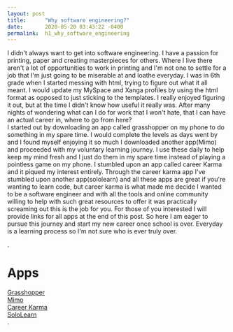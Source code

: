 ```yaml
---
layout: post
title:      "Why software engineering?"
date:       2020-05-20 03:43:22 -0400
permalink:  h1_why_software_engineering
---
```




I didn't always want to get into software engineering.  I have a passion for printing,  paper and creating masterpieces for others.  Where I live there aren't a lot of opportunities to work in printing and I'm not one to settle for a job that I'm just going to be miserable at and loathe everyday. 
    I was in 6th grade when I started messing with html, trying to figure out what it all meant. I would update my MySpace and Xanga profiles by using the html format as opposed to just sticking to the templates. I really enjoyed figuring it out,  but at the time I didn't know how useful it really was.  After many nights of wondering what can I do for work that I won't hate,  that I can have an actual career in, where to go from here?  
		  I started out by downloading an app called grasshopper on my phone to do something in my spare time. I would complete the levels as days went by and I found myself enjoying it so much I downloaded another app(Mimo) and proceeded with my voluntary learning journey. I use these daily to help keep my mind fresh and I just do them in my spare time instead of playing a pointless game on my phone.  I stumbled upon an app called career Karma and it piqued my interest entirely.  Through the career karma app I've stumbled upon another app(sololearn) and all these apps are great if you're wanting to learn code,  but career karma is what made me decide I wanted to be a software engineer and with all the tools and online community willing to help with such great resources to offer it was practically screaming out this is the job for you.  For those of you interested I will provide links for all apps at the end of this post. 
			 So here I am eager to pursue this journey and start my new career once school is over. Everyday is a learning process so I'm not sure who is ever truly over.  

<html>.
<head>
<title>Apps</title>
</head>
<h1>Apps</h1>
<body>
<a href="https://ghop.page.link/Profile">Grasshopper</a><br />
<a href=" https://play.google.com/store/apps/details?id=com.getmimo">Mimo</a><br />
<a href="https://ck.chat/872ac8">Career Karma</a><br />
<a href="https://www.sololearn.com/?ref=app-text3">SoloLearn</a><br/>
</body>

</html>.

